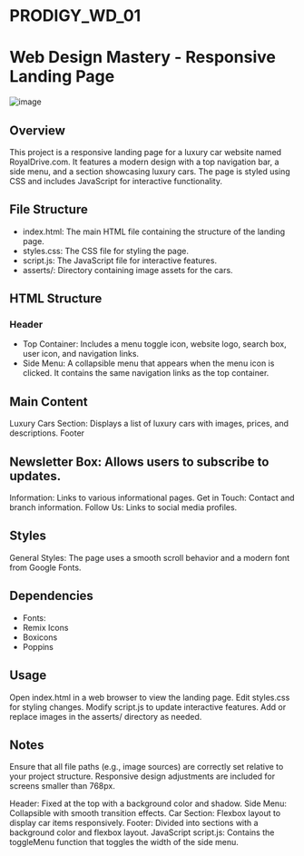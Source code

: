 # PRODIGY_WD_01

# Web Design Mastery - Responsive Landing Page
![image](https://github.com/user-attachments/assets/6cf3bc88-b291-400a-bd6d-1ca436f38d1c)

## Overview
This project is a responsive landing page for a luxury car website named RoyalDrive.com. It features a modern design with a top navigation bar, a side menu, and a section showcasing luxury cars. The page is styled using CSS and includes JavaScript for interactive functionality.

## File Structure
* index.html: The main HTML file containing the structure of the landing page.
* styles.css: The CSS file for styling the page.
* script.js: The JavaScript file for interactive features.
* asserts/: Directory containing image assets for the cars.
## HTML Structure
### Header
* Top Container: Includes a menu toggle icon, website logo, search box, user icon, and navigation links.
* Side Menu: A collapsible menu that appears when the menu icon is clicked. It contains the same navigation links as the top container.
## Main Content
Luxury Cars Section: Displays a list of luxury cars with images, prices, and descriptions.
Footer
## Newsletter Box: Allows users to subscribe to updates.
Information: Links to various informational pages.
Get in Touch: Contact and branch information.
Follow Us: Links to social media profiles.
## Styles
General Styles: The page uses a smooth scroll behavior and a modern font from Google Fonts.

## Dependencies
* Fonts:
* Remix Icons
* Boxicons
* Poppins
## Usage
Open index.html in a web browser to view the landing page.
Edit styles.css for styling changes.
Modify script.js to update interactive features.
Add or replace images in the asserts/ directory as needed.
## Notes
Ensure that all file paths (e.g., image sources) are correctly set relative to your project structure.
Responsive design adjustments are included for screens smaller than 768px.

Header: Fixed at the top with a background color and shadow.
Side Menu: Collapsible with smooth transition effects.
Car Section: Flexbox layout to display car items responsively.
Footer: Divided into sections with a background color and flexbox layout.
JavaScript
script.js: Contains the toggleMenu function that toggles the width of the side menu.
